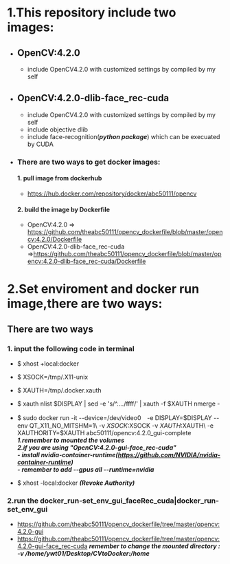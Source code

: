 # 1.This repository include two images:
- ## OpenCV:4.2.0
  - include OpenCV4.2.0 with customized settings by compiled by my self

- ## OpenCV:4.2.0-dlib-face_rec-cuda
  - include OpenCV4.2.0 with customized settings by compiled by my self
  - include objective dlib
  - include face-recognition(***python package***) which can be execuated by CUDA

- ### There are two ways to get docker images: 
  #### 1. pull image from dockerhub
  - https://hub.docker.com/repository/docker/abc50111/opencv
  #### 2. build the image by Dockerfile
  - OpenCV:4.2.0 => https://github.com/theabc50111/opencv_dockerfile/blob/master/opencv:4.2.0/Dockerfile
  - OpenCV:4.2.0-dlib-face_rec-cuda =>https://github.com/theabc50111/opencv_dockerfile/blob/master/opencv:4.2.0-dlib-face_rec-cuda/Dockerfile

# 2.Set enviroment and docker run image,there are two ways: 
## **There are two ways** 
### 1. input the following code in terminal
- $ xhost +local:docker

- $ XSOCK=/tmp/.X11-unix

- $ XAUTH=/tmp/.docker.xauth

- $ xauth nlist $DISPLAY | sed -e 's/^..../ffff/' | xauth -f $XAUTH nmerge -

- $ sudo docker run -it --device=/dev/video0　-e DISPLAY=$DISPLAY --env QT_X11_NO_MITSHM=1\ -v $XSOCK:$XSOCK -v $XAUTH:$XAUTH\ 
-e XAUTHORITY=$XAUTH abc50111/opencv:4.2.0_gui-complete <br>
***1.remember to mounted the volumes***<br>
***2.if you are using "OpenCV:4.2.0-gui-face_rec-cuda"***<br>
***- install nvidia-container-runtime(https://github.com/NVIDIA/nvidia-container-runtime)***<br>
***- remember to add --gpus all --runtime=nvidia***
- $ xhost -local:docker ***(Revoke Authority)***

### 2.run the  	docker_run-set_env_gui_faceRec_cuda|docker_run-set_env_gui
- https://github.com/theabc50111/opencv_dockerfile/tree/master/opencv:4.2.0-gui
- https://github.com/theabc50111/opencv_dockerfile/tree/master/opencv:4.2.0-gui-face_rec-cuda
***remember to change the mounted directory : -v /home/ywt01/Desktop/CVtoDocker:/home***




